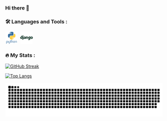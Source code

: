 ### Hi there 👋

### :hammer_and_wrench: Languages and Tools :

<div>
  <img src="https://github.com/devicons/devicon/blob/master/icons/python/python-original-wordmark.svg" title="Python" alt="Python" width="40" height="40"/>&nbsp;
  <img src="https://github.com/devicons/devicon/blob/master/icons/django/django-plain-wordmark.svg" title="Django" alt="Django" width="40" height="40"/>&nbsp;
</div>

### :fire: My Stats :

[![GitHub Streak](http://github-readme-streak-stats.herokuapp.com?user=Andron1215&theme=dark&background=000000)](https://git.io/streak-stats)

[![Top Langs](https://github-readme-stats.vercel.app/api/top-langs/?username=Andron1215&layout=compact&theme=vision-friendly-dark)](https://github.com/anuraghazra/github-readme-stats)


![snake gif](https://github.com/Andron1215/Andron1215/blob/output/github-contribution-grid-snake.svg)

<!--
**Andron1215/Andron1215** is a ✨ _special_ ✨ repository because its `README.md` (this file) appears on your GitHub profile.

Here are some ideas to get you started:

- 🔭 I’m currently working on ...
- 🌱 I’m currently learning ...
- 👯 I’m looking to collaborate on ...
- 🤔 I’m looking for help with ...
- 💬 Ask me about ...
- 📫 How to reach me: ...
- 😄 Pronouns: ...
- ⚡ Fun fact: ...
-->
